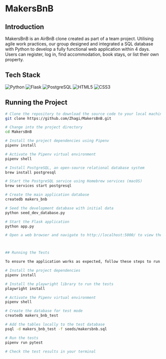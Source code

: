# MakersBnB

## Introduction
MakersBnB is an AirBnB clone created as part of a team project. Utilising agile work practices, our group designed and integrated a SQL database with Python to develop a fully functional web application within 4 days. Users can register, log in, find accommodation, book stays, or list their own property.


## Tech Stack

![Python](https://img.shields.io/badge/python-3670A0?style=for-the-badge&logo=python&logoColor=ffd54f)
![Flask](https://img.shields.io/badge/flask-%23000.svg?style=for-the-badge&logo=flask&logoColor=white)
![PostgreSQL](https://img.shields.io/badge/postgresql-%23316192.svg?style=for-the-badge&logo=postgresql&logoColor=white)
![HTML5](https://img.shields.io/badge/html5-%23E34F26.svg?style=for-the-badge&logo=html5&logoColor=white)
![CSS3](https://img.shields.io/badge/css3-%231572B6.svg?style=for-the-badge&logo=css3&logoColor=white)


## Running the Project

```bash
# Clone the repository to download the source code to your local machine
git clone https://github.com/Zhagi/MakersBnB.git

# Change into the project directory
cd MakersBnB

# Install the project dependencies using Pipenv
pipenv install

# Activate the Pipenv virtual environment
pipenv shell

# Install PostgreSQL, an open-source relational database system
brew install postgresql

# Start the PostgreSQL service using Homebrew services (macOS)
brew services start postgresql

# Create the main application database
createdb makers_bnb

# Seed the development database with initial data
python seed_dev_database.py

# Start the Flask application
python app.py

# Open a web browser and navigate to http://localhost:5000/ to view the running application.



## Running the Tests

To ensure the application works as expected, follow these steps to run the tests:

# Install the project dependencies
pipenv install

# Install the playwright library to run the tests
playwright install

# Activate the Pipenv virtual environment
pipenv shell

# Create the database for test mode
createdb makers_bnb_test

# Add the tables locally to the test database
psql -d makers_bnb_test -f seeds/makersbnb.sql

# Run the tests
pipenv run pytest

# Check the test results in your terminal






